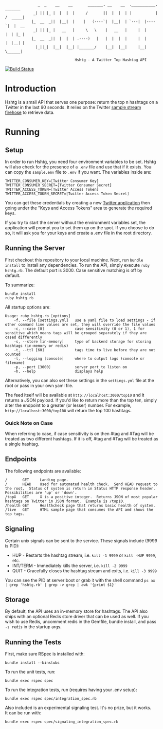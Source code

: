 ```
			   _  _    __    __       _______. __    __  .___________.  _______
			 _| || |_ |  |  |  |     /       ||  |  |  | |           | /  _____|
			|_  __  _||  |__|  |    |   (----`|  |__|  | `---|  |----`|  |  __  
			 _| || |_ |   __   |     \   \    |   __   |     |  |     |  | |_ |
			|_  __  _||  |  |  | .----)   |   |  |  |  |     |  |     |  |__| |
			  |_||_|  |__|  |__| |_______/    |__|  |__|     |__|      \______|

								Hshtg - A Twitter Top Hashtag API
```
[![Build Status](https://travis-ci.org/mondok/hshtg.svg?branch=master)](https://travis-ci.org/mondok/hshtg)
# Introduction
Hshtg is a small API that serves one purpose:  return the top n hashtags on a Twitter in the last 60 seconds.  It relies on the Twitter [sample stream firehose](https://dev.twitter.com/streaming/reference/get/statuses/sample) to retrieve data.

# Running

## Setup
In order to run Hshtg, you need four environment variables to be set.  Hshtg will also check for the presence of a `.env` file and use that if it exists.  You can copy the `sample.env` file to `.env` if you want.  The variables inside are:

```
TWITTER_CONSUMER_KEY=[Twitter Consumer Key]
TWITTER_CONSUMER_SECRET=[Twitter Consumer Secret]
TWITTER_ACCESS_TOKEN=[Twitter Access Token]
TWITTER_ACCESS_TOKEN_SECRET=[Twitter Access Token Secret]
```

You can get these credentials by creating a new [Twitter application](https://apps.twitter.com/) then going under the "Keys and Access Tokens" area to generate the required keys.

If you try to start the server without the environment variables set, the application will prompt you to set them up on the spot.  If you choose to do so, it will ask you for your keys and
create a .env file in the root directory.  

## Running the Server
First checkout this repository to your local machine.  Next, run `bundle install` to install any dependencies. To run the API, simply execute `ruby hshtg.rb`.  The default port is 3000.  Case sensitive matching is off by default.

To summarize:

```
bundle install
ruby hshtg.rb
```

All startup options are:

```
Usage: ruby hshtg.rb [options]
	-f, --file [settings.yml]	use a yaml file to load settings - if other command line values are set, they will override the file values
	-c, --case [0]   			case sensitivity (0 or 1), 1 for sensitive which means tags will be grouped separately if they are cased differently
	-s, --store [in-memory]  	type of backend storage for storing hashtags (in-memory or redis)
	-t, --ttl [60]   			tags time to live before they are not counted
    -l, --logging [console]     where to output logs (console or filename)
	-p, --port [3000]			server port to listen on
	-h, --help   				displays help
```

Alternatively, you can also set these settings in the `settings.yml` file at the root or pass in your own yaml file.

The feed itself will be available at `http://localhost:3000/top10` and it returns a JSON payload.  If you'd like to return more than the top ten, simply alter the endpoint to a greater (or lesser) number.  For example, `http://localhost:3000/top100` will return the top 100 hashtags.

### Quick Note on Case
When referring to case, if case sensitivity is on then #tag and #Tag will be treated as two different hashtags.  If it is off, #tag and #Tag will be treated as a single hashtag.

## Endpoints
The following endpoints are available:

```
/       GET     Landing page.
/       HEAD    Used for automated health check.  Send HEAD request to the root.  Status of system is return in Status HTTP response header.  Possibilities are 'up' or 'down'.
/topX   GET     X is a positive integer.  Returns JSON of most popular hashtags on Twitter in JSON format.  Example is /top10.
/health GET     Healthcheck page that returns basic health of system.
/live   GET     HTML sample page that consumes the API and shows the top tags.
```

## Signaling
Certain unix signals can be sent to the service.  These signals include (9999 is PID):

* HUP - Restarts the hashtag stream, i.e. `kill -1 9999` or `kill -HUP 9999`, etc.
* INT/TERM - Immediately kills the server, i.e. `kill -2 9999`
* QUIT - Gracefully closes the hashtag stream and exits, i.e. `kill -3 9999`

You can see the PID at server boot or grab it with the shell command `ps ax | grep 'hshtg.rb' | grep -v grep | awk '{print $1}'`

## Storage
By default, the API uses an in-memory store for hashtags.  The API also ships with an optional Redis store driver that can be used as well.  If you wish to use Redis, uncomment redis in the Gemfile, bundle install, and pass `-s redis` in the startup args.


## Running the Tests
First, make sure RSpec is installed with:
```
bundle install --binstubs
```

To run the unit tests, run:
```
bundle exec rspec spec
```

To run the integration tests, run (requires having your .env setup):
```
bundle exec rspec spec/integration_spec.rb
```

Also included is an experimental signaling test.  It's no prize, but it works.  
It can be run with:
```
bundle exec rspec spec/signaling_integration_spec.rb
```
